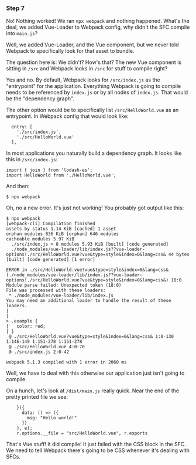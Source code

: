 ### Step 7

No! Nothing worked! We ran `npx webpack` and nothing happened. What's the deal, we added Vue-Loader to Webpack config, why didn't the SFC compile into `main.js`?

Well, we added Vue-Loader, and the Vue component, but we never told Webpack to specifically look for that asset to bundle.

The question here is: We didn't? How's that? The new Vue component is sitting in `/src` and Webpack looks in `/src` for stuff to compile right?

Yes and no. By default, Webpack looks for `/src/index.js` as the "entrypoint" for the application. Everything Webpack is going to compile needs to be referenced by `index.js` or by all nodes of `index.js`. That would be the "dependency graph".

The other option would be to specifically list `/src/HelloWorld.vue` as an entrypoint. In Webpack config that would look like:
```
  entry: [
    './src/index.js',
    './src/HelloWorld.vue'
  ],
```

In most applications you naturally build a dependency graph. It looks like this in `/src/index.js`:
```
import { join } from 'lodash-es';
import HelloWorld from './HelloWorld.vue';
```

And then:
```
$ npx webpack
```

Oh, no a new error. It's just not working! You probably got output like this:
```
$ npx webpack
[webpack-cli] Compilation finished
assets by status 1.14 KiB [cached] 1 asset
orphan modules 836 KiB [orphan] 646 modules
cacheable modules 5.97 KiB
  ./src/index.js + 8 modules 5.93 KiB [built] [code generated]
  ./node_modules/vue-loader/lib/index.js??vue-loader-options!./src/HelloWorld.vue?vue&type=style&index=0&lang=css& 44 bytes [built] [code generated] [1 error]

ERROR in ./src/HelloWorld.vue?vue&type=style&index=0&lang=css& (./node_modules/vue-loader/lib/index.js??vue-loader-options!./src/HelloWorld.vue?vue&type=style&index=0&lang=css&) 18:0
Module parse failed: Unexpected token (18:0)
File was processed with these loaders:
 * ./node_modules/vue-loader/lib/index.js
You may need an additional loader to handle the result of these loaders.
|
|
> .example {
|   color: red;
| }
 @ ./src/HelloWorld.vue?vue&type=style&index=0&lang=css& 1:0-130 1:146-149 1:151-278 1:151-278
 @ ./src/HelloWorld.vue 4:0-70
 @ ./src/index.js 2:0-42

webpack 5.1.3 compiled with 1 error in 2060 ms
```

Well, we have to deal with this otherwise our application just isn't going to compile.

On a hunch, let's look at `/dist/main.js` really quick. Near the end of the pretty printed file we see:
```
    }({
      data: () => ({
        msg: "Hello world!"
      })
    }, e);
    r.options.__file = "src/HelloWorld.vue", r.exports
```

That's Vue stuff! It did compile! It just failed with the CSS block in the SFC. We need to tell Webpack there's going to be CSS whenever it's dealing with SFCs.
